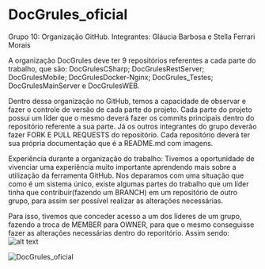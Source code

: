 # DocGrules_oficial
Grupo 10: Organização GitHub.
Integrantes: Gláucia Barbosa e Stella Ferrari Morais

A organização DocGrules deve ter 9 repositórios referentes a cada parte do trabalho, que são:
DocGrulesCSharp; DocGrulesRestServer; DocGrulesMobile; DocGrulesDocker-Nginx; DocGrules_Testes; DocGrulesMainServer e DocGrulesWEB.

Dentro dessa organização no GitHub, temos a capacidade de observar e fazer o controle de versão de cada parte do projeto. 
Cada parte do projeto possui um líder que o mesmo deverá fazer os commits principais dentro do repositório referente a sua parte. 
Já os outros integrantes do grupo deverão fazer FORK E PULL REQUESTS do repositório.
Cada repositório deverá ter sua própria documentação que é a README.md com imagens.

Experiência durante a organização do trabalho: 
Tivemos a oportunidade de vivenciar uma experiência muito importante aprendendo mais sobre a utilização da ferramenta GitHub.
Nos deparamos com uma situação que como é um sistema único, existe algumas partes do trabalho que um líder tinha que contribuir(fazendo um BRANCH) em um repositório de outro grupo, para assim ser possível realizar as alterações necessárias.

Para isso, tivemos que conceder acesso a um dos líderes de um grupo, fazendo a troca de MEMBER para OWNER, para que o mesmo conseguisse fazer as alterações necessárias dentro do reporitório. 
Assim sendo: 
![alt text](areadetrabalho/git1.jpeg "Alteração de permissão do usuário")

![DocGrules_oficial](git1.jpeg)

